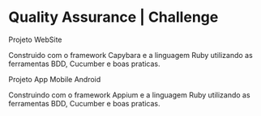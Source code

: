 # Quality Assurance | Challenge 

Projeto WebSite 

Construido com o framework Capybara e a linguagem Ruby utilizando as ferramentas BDD, Cucumber e boas praticas. 

Projeto App Mobile Android 

Construindo com o framework Appium e a linguagem Ruby utilizando as ferramentas BDD, Cucumber e boas praticas. 

